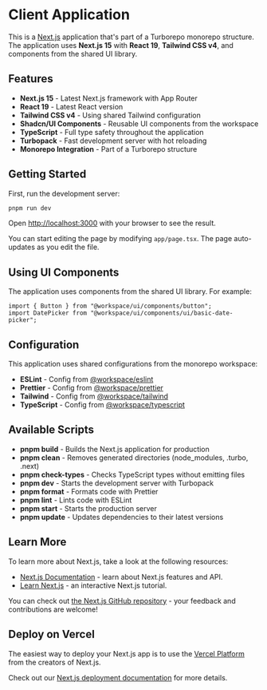 # Client Application

This is a [Next.js](https://nextjs.org) application that's part of a Turborepo monorepo structure. The application uses **Next.js 15** with **React 19**, **Tailwind CSS v4**, and components from the shared UI library.

## Features

- **Next.js 15** - Latest Next.js framework with App Router
- **React 19** - Latest React version
- **Tailwind CSS v4** - Using shared Tailwind configuration
- **Shadcn/UI Components** - Reusable UI components from the workspace
- **TypeScript** - Full type safety throughout the application
- **Turbopack** - Fast development server with hot reloading
- **Monorepo Integration** - Part of a Turborepo structure

## Getting Started

First, run the development server:

```sh
pnpm run dev
```

Open [http://localhost:3000](http://localhost:3000) with your browser to see the result.

You can start editing the page by modifying `app/page.tsx`. The page auto-updates as you edit the file.

## Using UI Components

The application uses components from the shared UI library. For example:

```tsx
import { Button } from "@workspace/ui/components/button";
import DatePicker from "@workspace/ui/components/ui/basic-date-picker";
```

## Configuration

This application uses shared configurations from the monorepo workspace:

- **ESLint** - Config from [@workspace/eslint](../../config/eslint)
- **Prettier** - Config from [@workspace/prettier](../../config/prettier/)
- **Tailwind** - Config from [@workspace/tailwind](../../config/tailwind/)
- **TypeScript** - Config from [@workspace/typescript](../../config/typescript/)

## Available Scripts

- **pnpm build** - Builds the Next.js application for production
- **pnpm clean** - Removes generated directories (node_modules, .turbo, .next)
- **pnpm check-types** - Checks TypeScript types without emitting files
- **pnpm dev** - Starts the development server with Turbopack
- **pnpm format** - Formats code with Prettier
- **pnpm lint** - Lints code with ESLint
- **pnpm start** - Starts the production server
- **pnpm update** - Updates dependencies to their latest versions

## Learn More

To learn more about Next.js, take a look at the following resources:

- [Next.js Documentation](https://nextjs.org/docs) - learn about Next.js features and API.
- [Learn Next.js](https://nextjs.org/learn) - an interactive Next.js tutorial.

You can check out [the Next.js GitHub repository](https://github.com/vercel/next.js) - your feedback and contributions are welcome!

## Deploy on Vercel

The easiest way to deploy your Next.js app is to use the [Vercel Platform](https://vercel.com/new?utm_medium=default-template&filter=next.js&utm_source=create-next-app&utm_campaign=create-next-app-readme) from the creators of Next.js.

Check out our [Next.js deployment documentation](https://nextjs.org/docs/app/building-your-application/deploying) for more details.
